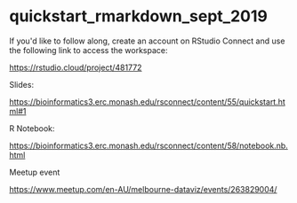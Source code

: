 # quickstart_rmarkdown_sept_2019

If you'd like to follow along, create an account on RStudio Connect and use the following link to access the workspace:

https://rstudio.cloud/project/481772

Slides:

https://bioinformatics3.erc.monash.edu/rsconnect/content/55/quickstart.html#1

R Notebook:

https://bioinformatics3.erc.monash.edu/rsconnect/content/58/notebook.nb.html


Meetup event

https://www.meetup.com/en-AU/melbourne-dataviz/events/263829004/
